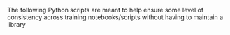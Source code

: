 The following Python scripts are meant to help ensure some level of consistency across training notebooks/scripts without having to maintain a library

